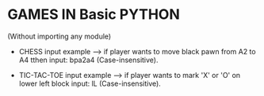 # GAMES IN Basic PYTHON
(Without importing any module)

* CHESS
input example --> if player wants to move black pawn from A2 to A4 tthen input: bpa2a4 (Case-insensitive).


* TIC-TAC-TOE 
input example --> if player wants to mark 'X' or 'O' on lower left block input: lL (Case-insensitive).
